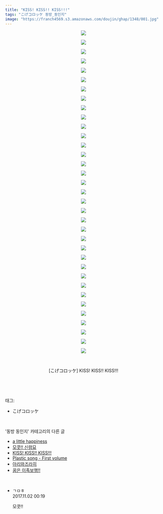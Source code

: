 ```yaml
---
title: "KISS! KISS!! KISS!!!"
tags: "こげコロッケ 동방_동인지"
image: "https://franch4569.s3.amazonaws.com/doujin/ghap/1348/001.jpg"
---
```

<div class="article">
<p style="text-align: center; clear: none; float: none;"><img src="{{ site.imgserver2 }}/ghap/1348/001.jpg"/></p>
<p style="text-align: center; clear: none; float: none;"><img src="{{ site.imgserver2 }}/ghap/1348/002.jpg"/></p>
<p style="text-align: center; clear: none; float: none;"><img src="{{ site.imgserver2 }}/ghap/1348/003.jpg"/></p>
<p style="text-align: center; clear: none; float: none;"><img src="{{ site.imgserver2 }}/ghap/1348/004.jpg"/></p>
<p style="text-align: center; clear: none; float: none;"><img src="{{ site.imgserver2 }}/ghap/1348/005.jpg"/></p>
<p style="text-align: center; clear: none; float: none;"><img src="{{ site.imgserver2 }}/ghap/1348/006.jpg"/></p>
<p style="text-align: center; clear: none; float: none;"><img src="{{ site.imgserver2 }}/ghap/1348/007.jpg"/></p>
<p style="text-align: center; clear: none; float: none;"><img src="{{ site.imgserver2 }}/ghap/1348/008.jpg"/></p>
<p style="text-align: center; clear: none; float: none;"><img src="{{ site.imgserver2 }}/ghap/1348/009.jpg"/></p>
<p style="text-align: center; clear: none; float: none;"><img src="{{ site.imgserver2 }}/ghap/1348/010.jpg"/></p>
<p style="text-align: center; clear: none; float: none;"><img src="{{ site.imgserver2 }}/ghap/1348/011.jpg"/></p>
<p style="text-align: center; clear: none; float: none;"><img src="{{ site.imgserver2 }}/ghap/1348/012.jpg"/></p>
<p style="text-align: center; clear: none; float: none;"><img src="{{ site.imgserver2 }}/ghap/1348/013.jpg"/></p>
<p style="text-align: center; clear: none; float: none;"><img src="{{ site.imgserver2 }}/ghap/1348/014.jpg"/></p>
<p style="text-align: center; clear: none; float: none;"><img src="{{ site.imgserver2 }}/ghap/1348/015.jpg"/></p>
<p style="text-align: center; clear: none; float: none;"><img src="{{ site.imgserver2 }}/ghap/1348/016.jpg"/></p>
<p style="text-align: center; clear: none; float: none;"><img src="{{ site.imgserver2 }}/ghap/1348/017.jpg"/></p>
<p style="text-align: center; clear: none; float: none;"><img src="{{ site.imgserver2 }}/ghap/1348/018.jpg"/></p>
<p style="text-align: center; clear: none; float: none;"><img src="{{ site.imgserver2 }}/ghap/1348/019.jpg"/></p>
<p style="text-align: center; clear: none; float: none;"><img src="{{ site.imgserver2 }}/ghap/1348/020.jpg"/></p>
<p style="text-align: center; clear: none; float: none;"><img src="{{ site.imgserver2 }}/ghap/1348/021.jpg"/></p>
<p style="text-align: center; clear: none; float: none;"><img src="{{ site.imgserver2 }}/ghap/1348/022.jpg"/></p>
<p style="text-align: center; clear: none; float: none;"><img src="{{ site.imgserver2 }}/ghap/1348/023.jpg"/></p>
<p style="text-align: center; clear: none; float: none;"><img src="{{ site.imgserver2 }}/ghap/1348/024.jpg"/></p>
<p style="text-align: center; clear: none; float: none;"><img src="{{ site.imgserver2 }}/ghap/1348/025.jpg"/></p>
<p style="text-align: center; clear: none; float: none;"><img src="{{ site.imgserver2 }}/ghap/1348/026.jpg"/></p>
<p style="text-align: center; clear: none; float: none;"><img src="{{ site.imgserver2 }}/ghap/1348/027.jpg"/></p>
<p style="text-align: center; clear: none; float: none;"><img src="{{ site.imgserver2 }}/ghap/1348/028.jpg"/></p>
<p style="text-align: center; clear: none; float: none;"><img src="{{ site.imgserver2 }}/ghap/1348/029.jpg"/></p>
<p style="text-align: center; clear: none; float: none;"><img src="{{ site.imgserver2 }}/ghap/1348/030.jpg"/></p>
<p style="text-align: center; clear: none; float: none;"><img src="{{ site.imgserver2 }}/ghap/1348/031.jpg"/></p>
<p style="text-align: center; clear: none; float: none;"><img src="{{ site.imgserver2 }}/ghap/1348/032.jpg"/></p>
<p style="text-align: center; clear: none; float: none;"><img src="{{ site.imgserver2 }}/ghap/1348/033.jpg"/></p>
<p style="text-align: center; clear: none; float: none;"><img src="{{ site.imgserver2 }}/ghap/1348/034.jpg"/></p>
<p style="text-align: center; clear: none; float: none;"><img src="{{ site.imgserver2 }}/ghap/1348/035.jpg"/></p>
<p style="text-align: center; clear: none; float: none;"><br/></p>
<p style="text-align: center; clear: none; float: none;">[こげコロッケ] KISS! KISS!! KISS!!!</p>
<p><br/></p>
</div><br/>
<div class="tagTrail">
<p>태그: </p>
<ul>
<li>こげコロッケ</li>
</ul>
</div><br/>
<div class="another">
<p>'동방 동인지' 카테고리의 다른 글</p>
<ul>
<li><a href="/ghap_1350">a little happiness</a></li>
<li><a href="/ghap_1349">모콧!! 신령묘</a></li>
<li><a href="/ghap_1348">KISS! KISS!! KISS!!!</a></li>
<li><a href="/ghap_1347">Plastic song - First volume</a></li>
<li><a href="/ghap_1346">아리와즈라히</a></li>
<li><a href="/ghap_1345">꿈은 이족보행!!</a></li>
</ul>
</div><br/>
<div class="cb_module cb_fluid">
<div class="cb_wrt cb_profile">
<div class="comment">
<ul>
<li class="cb_thumb_off" id="comment15120037">
<div class="cb_comment_area">
<div class="cb_info_area">
<div class="cb_section">
<span class="cb_nick_name">ㄱㅁㅎ</span>
</div>
<div class="cb_section">
<span class="cb_date">2017.11.02 00:19 </span>
</div>
</div>
<div class="cb_dsc_comment">
<p class="cb_dsc">
											모콧!!
										</p>
</div>
</div></li>
</ul>
</div>
</div><!-- commentList close -->
</div><br/>
